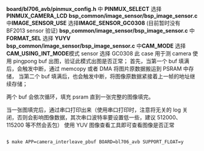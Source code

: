 **board/bl706_avb/pinmux_config.h** 中 **PINMUX_SELECT** 选择 **PINMUX_CAMERA_LCD**
**bsp_common/image_sensor/bsp_image_sensor.c** 中**IMAGE_SENSOR_USE** 选择**IMAGE_SENSOR_GC0308** (目前暂时没有 BF2013 sensor 验证)
**bsp_common/image_sensor/bsp_image_sensor.c** 中**FORMAT_SEL** 选择 **YUYV**
**bsp_common/image_sensor/bsp_image_sensor.c** 中**CAM_MODE** 选择 **CAM_USING_INT_MODE**模式
sensor 选择 GC0308
此 case 用于测 camera 使用 pingpong buf 出图，验证此模式出图是否正常；
首先，当第一个 buf 填满后，会触发中断，通过 memcopy 或者 DMA 将图片原数据搬运到 PSRAM 中存储，
当第二个 buf 填满后，也会触发中断，将图像原数据紧接着上一帧的地址继续存储；

两个 buf 会依次循环，填充 psram 直到一张完整的图像填完。

当一张图填完后，通过串口打印出来（使用串口打印时，注意将无关的 log 关闭，否则会影响图像数据，其次串口波特率要设置低一些，建议 512000、115200 等不然会丢包）
使用 YUV 图像查看工具即可查看图像是否正常


```bash

$ make APP=camera_interleave_pbuf BOARD=bl706_avb SUPPORT_FLOAT=y

```